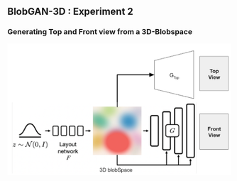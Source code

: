 ## BlobGAN-3D : Experiment 2

### Generating Top and Front view from a 3D-Blobspace

![3D-Blob Architecture](architecture.png)
